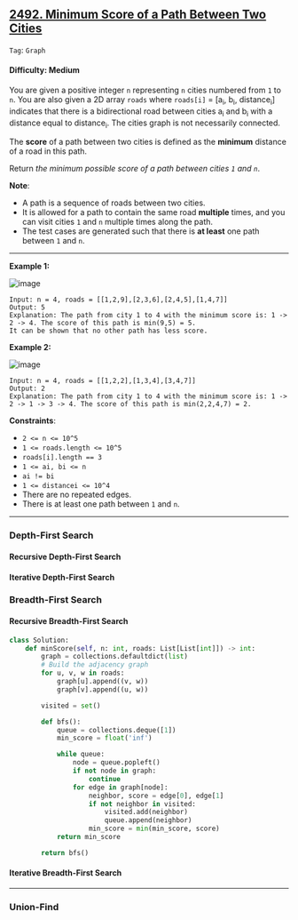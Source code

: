 ## [2492. Minimum Score of a Path Between Two Cities](https://leetcode.com/problems/minimum-score-of-a-path-between-two-cities/)

```Tag```: ```Graph```

#### Difficulty: Medium

You are given a positive integer ```n``` representing ```n``` cities numbered from ```1``` to ```n```. You are also given a 2D array ```roads``` where ```roads[i]``` = [a<sub>i</sub>, b<sub>i</sub>, distance<sub>i</sub>] indicates that there is a bidirectional road between cities a<sub>i</sub> and b<sub>i</sub> with a distance equal to distance<sub>i</sub>. The cities graph is not necessarily connected.

The __score__ of a path between two cities is defined as the __minimum__ distance of a road in this path.

Return _the minimum possible score of a path between cities ```1``` and ```n```_.

__Note__:

- A path is a sequence of roads between two cities.
- It is allowed for a path to contain the same road __multiple__ times, and you can visit cities ```1``` and ```n``` multiple times along the path.
- The test cases are generated such that there is __at least__ one path between ```1``` and ```n```.

---

__Example 1:__

![image](https://assets.leetcode.com/uploads/2022/10/12/graph11.png)
```
Input: n = 4, roads = [[1,2,9],[2,3,6],[2,4,5],[1,4,7]]
Output: 5
Explanation: The path from city 1 to 4 with the minimum score is: 1 -> 2 -> 4. The score of this path is min(9,5) = 5.
It can be shown that no other path has less score.
```

__Example 2:__

![image](https://assets.leetcode.com/uploads/2022/10/12/graph22.png)
```
Input: n = 4, roads = [[1,2,2],[1,3,4],[3,4,7]]
Output: 2
Explanation: The path from city 1 to 4 with the minimum score is: 1 -> 2 -> 1 -> 3 -> 4. The score of this path is min(2,2,4,7) = 2.
```

__Constraints__:

- ```2 <= n <= 10^5```
- ```1 <= roads.length <= 10^5```
- ```roads[i].length == 3```
- ```1 <= ai, bi <= n```
- ```ai != bi```
- ```1 <= distancei <= 10^4```
- There are no repeated edges.
- There is at least one path between ```1``` and ```n```.

---

### Depth-First Search

#### Recursive Depth-First Search

#### Iterative Depth-First Search

### Breadth-First Search

#### Recursive Breadth-First Search

```Python
class Solution:
    def minScore(self, n: int, roads: List[List[int]]) -> int:
        graph = collections.defaultdict(list)
        # Build the adjacency graph
        for u, v, w in roads:
            graph[u].append((v, w))
            graph[v].append((u, w))

        visited = set()

        def bfs():
            queue = collections.deque([1])
            min_score = float('inf')

            while queue:
                node = queue.popleft()
                if not node in graph:
                    continue
                for edge in graph[node]:
                    neighbor, score = edge[0], edge[1]
                    if not neighbor in visited:
                        visited.add(neighbor)
                        queue.append(neighbor)
                    min_score = min(min_score, score)
            return min_score

        return bfs()
```

#### Iterative Breadth-First Search

---

### Union-Find


